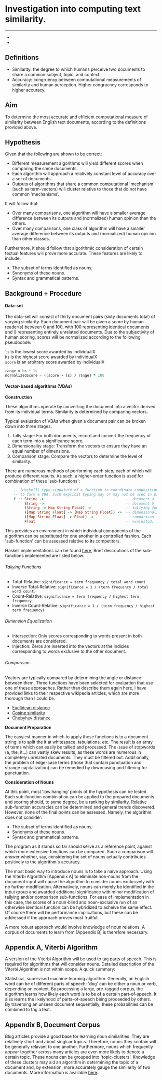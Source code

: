# Investigation into computing text similarity.  
  
***
-
-

## Definitions

- Similarity: the degree to which humans perceive two documents to share a common subject, topic, and context.
- Accuracy: congruency between computational measurements of similarity and human perception. Higher congruency 
  corresponds to higher accuracy.


## Aim

To determine the most accurate and efficient computational measure of similarity between English text documents, according 
to the definitions provided above. 


## Hypothesis

Given that the following are shown to be correct:

- Different measurement algorithms will yield different scores when comparing the same documents.
- Each algorithm will approach a relatively constant level of accuracy over a set of documents.
- Outputs of algorithms that share a common computational 'mechanism' (such as term-vectors) will cluster 
  relative to those that do not have common 'mechanisms'.  

It will follow that:

- Over many comparisons, one algorithm will have a smaller average difference between its outputs and (normalized) human
  opinion than the others.
- Over many comparisons, one class of algorithm will have a smaller average difference between its outputs and (normalized)
  human opinion than other classes.

Furthermore, it should follow that algorithmic consideration of certain textual features will prove more accurate. These 
features are likely to include:

- The subset of terms identified as nouns;
- Synonyms of these nouns.
- Syntax and grammatical patterns.



## Background + Procedure

#### Data-set

The data-set will consist of thirty document pairs (sixty documents total) of varying similarity. Each document pair will be
given a score by human reader(s) between 0 and 100, with 100 representing identical documents and 0 representing entirely 
unrelated documents. Due to the subjectivity of human scoring, scores will be normalized according to the following pseudocode:
 
`ls` is the lowest score awarded by individualX  
`hs` is the highest score awarded by individualX  
`score` is an arbitrary score awarded by individualX  

```ruby
range = hs - ls
normalizedScore = ((score - ls) / range) * 100
``` 


#### Vector-based algorithms (VBAs)

**Construction**

These algorithms operate by converting the document into a vector derived from its individual terms. Similarity is determined by 
comparing vectors.

Typical evaluation of VBAs when given a document pair can be broken down into three stages:

1. Tally stage: For both documents, record and convert the frequency of each term into a significance score.
2. Dimensionality stage: Transform the vectors to ensure they have an equal number of dimensions.
3. Comparison stage: Compare the vectors to determine the level of similarity.

There are numerous methods of performing each step, each of which will produce different results. As such, a higher-order function
is used for combination of these 'sub-functions':

```haskell
    -- (Haskell) type-signature of a function to coordinate composition of individual sub-functions 
    -- to form a VBA. Such explicit typing may or may not be used in practice.
    f :: String ->                                      -- document a  
         String ->                                      -- document b  
         (String -> Map String Float) ->                -- tallying function  
         ([Map String Float] -> [Map String Float]) ->  -- dimensionality reduction function  
         ([Map String Float] -> Float) ->               -- comparison function  
         Float                                          -- evaluated, f is a Float, representing the similarity score
```

This provides an environment in which individual components of the algorithm can be substituted for one another in a controlled fashion.
Each 'sub-function' can be assessed relative to its competitors.  

Haskell implementations can be found [here](https://github.com/jprovidence/aether/blob/master/src/Text/Sim.hs), Brief descriptions of 
the sub-functions implemented are listed below.

###### Tallying Functions

- Total-Relative: 
  `significance = term frequency / total word count`
- Inverse Total-Relative: 
  `significance = 1 / (term frequency / total word count)`
- Count-Relative: 
  `significance = term frequency / highest term frequency`
- Inverse Count-Relative: 
  `significance = 1 / (term frequency / highest term frequency)`


###### Dimension Equalization

- Intersection: Only scores corresponding to words present in both documents are considered. 
- Injection: Zeros are inserted into the vectors at the indicies corresponding to words exclusive to the other document.
 
###### Comparison

Vectors are typically compared by determining the angle or distance between them. Three functions have been selected for evaluation
that use one of these approaches. Rather than describe them again here, I have provided links to their respective wikipedia articles, 
which are more thorough than I could be.

- [Euclidean distance](http://en.wikipedia.org/wiki/Euclidean_distance) 
- [Cosine similarity](http://en.wikipedia.org/wiki/Cosine_similarity)
- [Chebyhev distance](http://en.wikipedia.org/wiki/Chebyshev_distance)


**Document Preparation**

The easyiest manner in which to apply these functions is to a document string is to split the it at whitespace, tabulations, etc.
The result is an array of terms which can easily be tallied and processed. The issue of stopwords (a, the, it...) can vastly skew
results, as these words are numerous in completely unrelated documents. They must be filtered out. Additionally, the problem of edge-case 
terms (those that contain punctuation and strange capitalization) can be remedied by downcasing and filtering for punctuation.   


**Consideration of Nouns**

At this point, most 'low hanging' points of the hypothesis can be tested. Each sub-function combiniation can be applied to the prepared
documents and scoring should, to some degree, be a ranking by similarity. Relative sub-function accuracies can be determined and general 
trends discovered. However, none of the final points can be assessed. Namely, the algorithm does not consider:

- The subset of terms identified as nouns;
- Synonyms of these nouns.
- Syntax and grammatical patterns.

The program as it stands so far should serve as a reference point, against which more extensive functions can be compared. Such a 
comparison will answer whether, say, considering the set of nouns actually contributes positively to the algorithm's accuracy. 

The most basic way to introduce nouns is to take a naive approach. Using the Viterbi Algorithm [Appendix A]  to eliminate non-nouns from
the document input will cause the algorithm to consider nouns exclusively with no further modification. Alternatively, nouns can merely 
be identified in the input group and awarded additional significance with minor modification of tallying and/or comparison sub-functions. 
For ease of implementation in this case, the scores of a noun-blind and noun-exclusive run of an otherwise identical function can be 
hybridized to acheive the same effect. Of course there will be performance implications, but these can be addressed if the approach proves
most fruitful.

A more robust approach would involve knowledge of noun relations. A corpus of documents to learn from [Appendix B] is therefore necessary.



## Appendix A, Viterbi Algorithm

A version of the Viterbi Algorithm will be used to tag parts of speech. This is required for algorithms that will consider 
nouns. Detailed description of the Viterbi Algorithm is not within scope. A quick summary:

Statistical, supervised machine-learning algorithm. Generally, an English word can be of different parts of speech; 'dog' can be
either a noun or verb, depending on context. By processing a large, pre-tagged corpus, the algorithm learns how likely each
word is to be of a certain part-of-speech. It also learns the likelyhood of parts-of-speech being proceeded by others. By 
traversing an unseen document sequentially, these probabilities can be combined to tag a text. 


## Appendix B, Document Corpus

Blog articles provide a good base for learning noun similarities. They are relatively short and about singluar topics. Therefore, nouns
they contain will be generally relavant to one another. Furthermore, nouns which frequently appear together across many articles are 
even more likely to denote a certain topic. These nouns can be grouped into 'topic-clusters'. Knowledge of these clusters may aid an 
algorithm in determining the topic of a document and, by extension, more accurately gauge the similarity of two documents. More information 
is available [here](https://github.com/jprovidence/aether/blob/master/notes/document_corpus.md).
